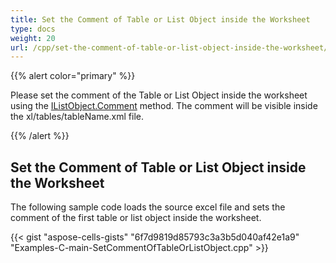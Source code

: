 ```yaml
---
title: Set the Comment of Table or List Object inside the Worksheet
type: docs
weight: 20
url: /cpp/set-the-comment-of-table-or-list-object-inside-the-worksheet/
---
```


{{% alert color="primary" %}} 

Please set the comment of the Table or List Object inside the worksheet using the [IListObject.Comment](https://reference.aspose.com/cells/cpp/class/aspose.cells.tables.i_list_object#a55d8e5ca32c591d67143c99dc9972b0d) method. The comment will be visible inside the xl/tables/tableName.xml file.

{{% /alert %}} 
## **Set the Comment of Table or List Object inside the Worksheet**
The following sample code loads the source excel file and sets the comment of the first table or list object inside the worksheet.



{{< gist "aspose-cells-gists" "6f7d9819d85793c3a3b5d040af42e1a9" "Examples-C-main-SetCommentOfTableOrListObject.cpp" >}}
